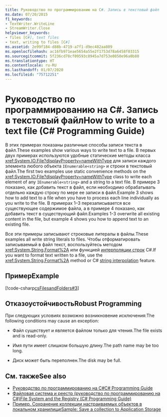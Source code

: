 ```yaml
---
title: Руководство по программированию на C#. Запись в текстовый файл
ms.date: 07/20/2015
f1_keywords:
- TextWriter.WriteLine
- StreamWriter.Close
helpviewer_keywords:
- files [C#], text files
- text, writing to files [C#]
ms.assetid: 2e99f184-d88b-4719-a7f1-d9ec482aa809
ms.openlocfilehash: ac16fb971eae5654a55e2f1753d78a6458f03315
ms.sourcegitcommit: 5f236cd78cf09593c8945a7d753e0850e96a0b80
ms.translationtype: HT
ms.contentlocale: ru-RU
ms.lasthandoff: 01/07/2020
ms.locfileid: "75712251"
---
```

# <a name="how-to-write-to-a-text-file-c-programming-guide"></a><span data-ttu-id="08795-102">Руководство по программированию на C#. Запись в текстовый файл</span><span class="sxs-lookup"><span data-stu-id="08795-102">How to write to a text file (C# Programming Guide)</span></span>
<span data-ttu-id="08795-103">В этих примерах показаны различные способы записи текста в файл.</span><span class="sxs-lookup"><span data-stu-id="08795-103">These examples show various ways to write text to a file.</span></span> <span data-ttu-id="08795-104">В первых двух примерах используются удобные статические методы класса <xref:System.IO.File?displayProperty=nameWithType> для записи каждого элемента любого объекта `IEnumerable<string>` и строки в текстовый файл.</span><span class="sxs-lookup"><span data-stu-id="08795-104">The first two examples use static convenience methods on the <xref:System.IO.File?displayProperty=nameWithType> class to write each element of any `IEnumerable<string>` and a string to a text file.</span></span> <span data-ttu-id="08795-105">В примере 3 показано, как добавить текст в файл, если необходимо обрабатывать отдельно каждую строку по мере ее записи в файл.</span><span class="sxs-lookup"><span data-stu-id="08795-105">Example 3 shows how to add text to a file when you have to process each line individually as you write to the file.</span></span> <span data-ttu-id="08795-106">В примерах 1–3 перезаписывается все существующее содержимое файла, а в примере 4 показано, как добавить текст в существующий файл.</span><span class="sxs-lookup"><span data-stu-id="08795-106">Examples 1-3 overwrite all existing content in the file, but example 4 shows you how to append text to an existing file.</span></span>  
  
 <span data-ttu-id="08795-107">Все эти примеры записывают строковые литералы в файлы.</span><span class="sxs-lookup"><span data-stu-id="08795-107">These examples all write string literals to files.</span></span> <span data-ttu-id="08795-108">Чтобы отформатировать записываемый в файл текст, воспользуйтесь методом <xref:System.String.Format%2A> или функцией [интерполяции строк](../../language-reference/tokens/interpolated.md) C#.</span><span class="sxs-lookup"><span data-stu-id="08795-108">If you want to format text written to a file, use the <xref:System.String.Format%2A> method or C# [string interpolation](../../language-reference/tokens/interpolated.md) feature.</span></span>  
  
## <a name="example"></a><span data-ttu-id="08795-109">Пример</span><span class="sxs-lookup"><span data-stu-id="08795-109">Example</span></span>  
 [!code-csharp[csFilesandFolders#3](~/samples/snippets/csharp/VS_Snippets_VBCSharp/csFilesAndFolders/CS/FileIteration.cs#3)]  
  
## <a name="robust-programming"></a><span data-ttu-id="08795-110">Отказоустойчивость</span><span class="sxs-lookup"><span data-stu-id="08795-110">Robust Programming</span></span>  
 <span data-ttu-id="08795-111">При следующих условиях возможно возникновение исключения:</span><span class="sxs-lookup"><span data-stu-id="08795-111">The following conditions may cause an exception:</span></span>  
  
- <span data-ttu-id="08795-112">Файл существует и является файлом только для чтения.</span><span class="sxs-lookup"><span data-stu-id="08795-112">The file exists and is read-only.</span></span>  
  
- <span data-ttu-id="08795-113">Имя пути имеет слишком большую длину.</span><span class="sxs-lookup"><span data-stu-id="08795-113">The path name may be too long.</span></span>  
  
- <span data-ttu-id="08795-114">Диск может быть переполнен.</span><span class="sxs-lookup"><span data-stu-id="08795-114">The disk may be full.</span></span>  
  
## <a name="see-also"></a><span data-ttu-id="08795-115">См. также</span><span class="sxs-lookup"><span data-stu-id="08795-115">See also</span></span>

- [<span data-ttu-id="08795-116">Руководство по программированию на C#</span><span class="sxs-lookup"><span data-stu-id="08795-116">C# Programming Guide</span></span>](../index.md)
- [<span data-ttu-id="08795-117">Файловая система и реестр (руководство по программированию на C#)</span><span class="sxs-lookup"><span data-stu-id="08795-117">File System and the Registry (C# Programming Guide)</span></span>](./index.md)
- [<span data-ttu-id="08795-118">Пример. Сохранение коллекции настраиваемых объектов в локальном хранилище</span><span class="sxs-lookup"><span data-stu-id="08795-118">Sample: Save a collection to Application Storage</span></span>](https://code.msdn.microsoft.com/CSWinStoreAppSaveCollection-bed5d6e6)
